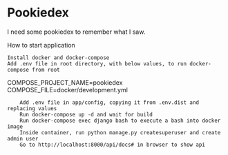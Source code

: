# Pookiedex

I need some pookiedex to remember what I saw.

How to start application

    Install docker and docker-compose
    Add .env file in root directory, with below values, to run docker-compose from root

COMPOSE_PROJECT_NAME=pookiedex
COMPOSE_FILE=docker/development.yml
```
    Add .env file in app/config, copying it from .env.dist and replacing values
    Run docker-compose up -d and wait for build
    Run docker-compose exec django bash to execute a bash into docker image
    Inside container, run python manage.py createsuperuser and create admin user
    Go to http://localhost:8000/api/docs# in browser to show api
```
